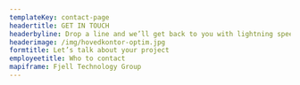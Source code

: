 ```yaml
---
templateKey: contact-page
headertitle: GET IN TOUCH
headerbyline: Drop a line and we’ll get back to you with lightning speed
headerimage: /img/hovedkontor-optim.jpg
formtitle: Let’s talk about your project
employeetitle: Who to contact
mapiframe: Fjell Technology Group
---
```


